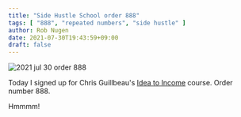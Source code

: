 ```yaml
---
title: "Side Hustle School order 888"
tags: [ "888", "repeated numbers", "side hustle" ]
author: Rob Nugen
date: 2021-07-30T19:43:59+09:00
draft: false
---
```


<img
src=
"https://b.robnugen.com/journal/2021/2021_jul_30_order_888.png"
alt="2021 jul 30 order 888" />

Today I signed up for Chris Guillbeau's [Idea to
Income](https://courses.sidehustleschool.com/) course.  Order number
888.

Hmmmm!